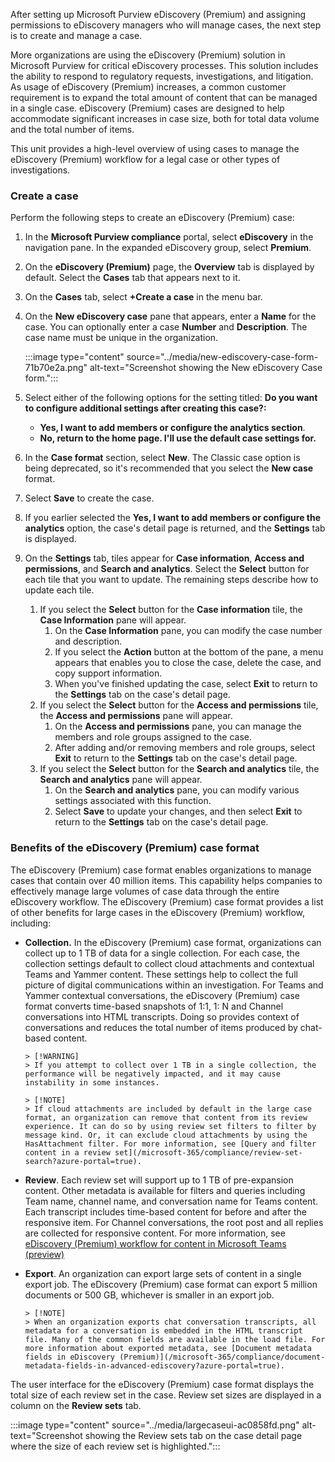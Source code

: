After setting up Microsoft Purview eDiscovery (Premium) and assigning permissions to eDiscovery managers who will manage cases, the next step is to create and manage a case.

More organizations are using the eDiscovery (Premium) solution in Microsoft Purview for critical eDiscovery processes. This solution includes the ability to respond to regulatory requests, investigations, and litigation. As usage of eDiscovery (Premium) increases, a common customer requirement is to expand the total amount of content that can be managed in a single case. eDiscovery (Premium) cases are designed to help accommodate significant increases in case size, both for total data volume and the total number of items.

This unit provides a high-level overview of using cases to manage the eDiscovery (Premium) workflow for a legal case or other types of investigations.

### Create a case

Perform the following steps to create an eDiscovery (Premium) case:

1.  In the **Microsoft Purview compliance** portal, select **eDiscovery** in the navigation pane. In the expanded eDiscovery group, select **Premium**.
2.  On the **eDiscovery (Premium)** page, the **Overview** tab is displayed by default. Select the **Cases** tab that appears next to it.
3.  On the **Cases** tab, select **+Create a case** in the menu bar.
4.  On the **New eDiscovery case** pane that appears, enter a **Name** for the case. You can optionally enter a case **Number** and **Description**. The case name must be unique in the organization.
    
    :::image type="content" source="../media/new-ediscovery-case-form-71b70e2a.png" alt-text="Screenshot showing the New eDiscovery Case form.":::
    
5.  Select either of the following options for the setting titled: **Do you want to configure additional settings after creating this case?:**
     -  **Yes, I want to add members or configure the analytics section**.
     -  **No, return to the home page. I'll use the default case settings for.**
6.  In the **Case format** section, select **New**. The Classic case option is being deprecated, so it's recommended that you select the **New case** format.
7.  Select **Save** to create the case.
8.  If you earlier selected the **Yes, I want to add members or configure the analytics** option, the case's detail page is returned, and the **Settings** tab is displayed.
9.  On the **Settings** tab, tiles appear for **Case information**, **Access and permissions**, and **Search and analytics**. Select the **Select** button for each tile that you want to update. The remaining steps describe how to update each tile.
    1.  If you select the **Select** button for the **Case information** tile, the **Case Information** pane will appear.
        1.  On the **Case Information** pane, you can modify the case number and description.
        2.  If you select the **Action** button at the bottom of the pane, a menu appears that enables you to close the case, delete the case, and copy support information.
        3.  When you've finished updating the case, select **Exit** to return to the **Settings** tab on the case's detail page.
    2.  If you select the **Select** button for the **Access and permissions** tile, the **Access and permissions** pane will appear.
        1.  On the **Access and permissions** pane, you can manage the members and role groups assigned to the case.
        2.  After adding and/or removing members and role groups, select **Exit** to return to the **Settings** tab on the case's detail page.
    3.  If you select the **Select** button for the **Search and analytics** tile, the **Search and analytics** pane will appear.
        1.  On the **Search and analytics** pane, you can modify various settings associated with this function.
        2.  Select **Save** to update your changes, and then select **Exit** to return to the **Settings** tab on the case's detail page.

### Benefits of the eDiscovery (Premium) case format

The eDiscovery (Premium) case format enables organizations to manage cases that contain over 40 million items. This capability helps companies to effectively manage large volumes of case data through the entire eDiscovery workflow. The eDiscovery (Premium) case format provides a list of other benefits for large cases in the eDiscovery (Premium) workflow, including:

 -  **Collection.** In the eDiscovery (Premium) case format, organizations can collect up to 1 TB of data for a single collection. For each case, the collection settings default to collect cloud attachments and contextual Teams and Yammer content. These settings help to collect the full picture of digital communications within an investigation. For Teams and Yammer contextual conversations, the eDiscovery (Premium) case format converts time-based snapshots of 1:1, 1: N and Channel conversations into HTML transcripts. Doing so provides context of conversations and reduces the total number of items produced by chat-based content.
    
        > [!WARNING]
        > If you attempt to collect over 1 TB in a single collection, the performance will be negatively impacted, and it may cause instability in some instances.
    
        > [!NOTE]
        > If cloud attachments are included by default in the large case format, an organization can remove that content from its review experience. It can do so by using review set filters to filter by message kind. Or, it can exclude cloud attachments by using the HasAttachment filter. For more information, see [Query and filter content in a review set](/microsoft-365/compliance/review-set-search?azure-portal=true).
 -  **Review**. Each review set will support up to 1 TB of pre-expansion content. Other metadata is available for filters and queries including Team name, channel name, and conversation name for Teams content. Each transcript includes time-based content for before and after the responsive item. For Channel conversations, the root post and all replies are collected for responsive content. For more information, see [eDiscovery (Premium) workflow for content in Microsoft Teams (preview)](/microsoft-365/compliance/teams-workflow-in-advanced-ediscovery?azure-portal=true)
 -  **Export**. An organization can export large sets of content in a single export job. The eDiscovery (Premium) case format can export 5 million documents or 500 GB, whichever is smaller in an export job.
    
        > [!NOTE]
        > When an organization exports chat conversation transcripts, all metadata for a conversation is embedded in the HTML transcript file. Many of the common fields are available in the load file. For more information about exported metadata, see [Document metadata fields in eDiscovery (Premium)](/microsoft-365/compliance/document-metadata-fields-in-advanced-ediscovery?azure-portal=true).

The user interface for the eDiscovery (Premium) case format displays the total size of each review set in the case. Review set sizes are displayed in a column on the **Review sets** tab.

:::image type="content" source="../media/largecaseui-ac0858fd.png" alt-text="Screenshot showing the Review sets tab on the case detail page where the size of each review set is highlighted.":::
